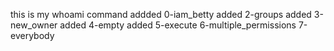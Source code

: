 this is my whoami command
addded 0-iam_betty
added 2-groups
added 3-new_owner
added 4-empty
added 5-execute
6-multiple_permissions
7-everybody
